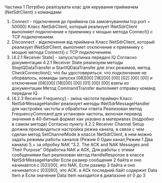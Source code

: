 ﻿Частина 1
Потрібно реалізувати клас для керування приймачем (NetSdrClient) з командами 1. Connect - підключення до приймача (за замовчуванням tcp.port = 50000)Класс  NetSdrClient, который реализует INetSdrClient выполняет подключение к приемнику с мощью метода Connect() с TCP подключением.2. Disconnect - відключення від приймачаКласс  NetSdrClient, который реализует INetSdrClient, выполняет отключение к приемнику с мощью метода Connect() с TCP подключением.3. [4.2.1 Receiver State] - запуск/зупинка передачі IQСогласно документации 4.2.1 Receiver State реализуем методы StopIQDataTransfer иStartIQDataTransfer для этих режимов, метод  CheckConnection(); что бы удостовериться. что подключение не оборвалось, командызапуска [08][00] [18][00] [00] [02] [00] [00] и отключения [08][00] [18][00] [00] [01] [00] [00] взяты из документацииМетод CommandTransfer выполняет отправку команд передачи IQ4. [4.2.3 Receiver Frequency] - зміна частоти приймачКласс NetSdrMessageHandler реализует методы INetSdrMessageHandler для настройки частоты и обработки ответаРеализован метод FrequencyCommand для установки частоты, включая перевод значения в 40-битный формат как указано в материалах (подробно в самом методе)Согласно пункту 4.2.2 Receiver Channel Setup должна производиться настройка режиа канала, в связи с чем сделан метод SetChannelMode в классе NetSdrClient, в нем можно задать режимы работы каналов (Режим 0 Один канал,Режим 1 Два канала)5.+ за обробку NAK “3.2. The ACK and NAK Messages and Their Purpose” Обработка NAK и ACK, Для работы с этими сообщениями был реализован метод HandleResponse в классе NetSdrMessageHandlerЕсли размер сообщения 2 байта и оно начинается с [02][00], это NAK,   Если размер 3 байта и оно начинается с [03][60], это ACK.в ACk последний байт  содержит Data Item и Если значение Data Item находится в диапазоне от 0 до 3